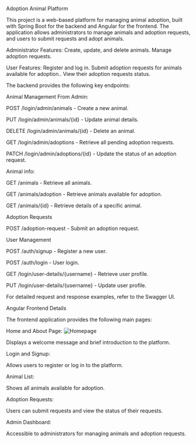 Adoption Animal Platform

This project is a web-based platform for managing animal adoption, built with Spring Boot for the backend and Angular for the frontend. 
The application allows administrators to manage animals and adoption requests, and users to submit requests and adopt animals.


Administrator Features:
Create, update, and delete animals.
Manage adoption requests.


User Features:
Register and log in.
Submit adoption requests for animals available for adoption..
View their adoption requests status.


The backend provides the following key endpoints:

Animal Management From Admin:

POST /login/admin/animals - Create a new animal.

PUT /login/admin/animals/{id} - Update animal details.

DELETE /login/admin/animals/{id} - Delete an animal.

GET /login/admin/adoptions - Retrieve all pending adoption requests.

PATCH /login/admin/adoptions/{id} - Update the status of an adoption request.


Animal info:

GET /animals - Retrieve all animals.

GET /animals/adoption - Retrieve animals available for adoption.

GET /animals/{id} - Retrieve details of a specific animal.

Adoption Requests

POST /adoption-request - Submit an adoption request.



User Management

POST /auth/signup - Register a new user.

POST /auth/login - User login.

GET /login/user-details/{username} - Retrieve user profile.

PUT /login/user-details/{username} - Update user profile.


For detailed request and response examples, refer to the Swagger UI.



Angular Frontend Details

The frontend application provides the following main pages:

Home and About Page:
![Homepage](../images/Homepage.JPG)

Displays a welcome message and brief introduction to the platform.

Login and Signup:

Allows users to register or log in to the platform.

Animal List:

Shows all animals available for adoption.

Adoption Requests:

Users can submit requests and view the status of their requests.

Admin Dashboard:

Accessible to administrators for managing animals and adoption requests.



